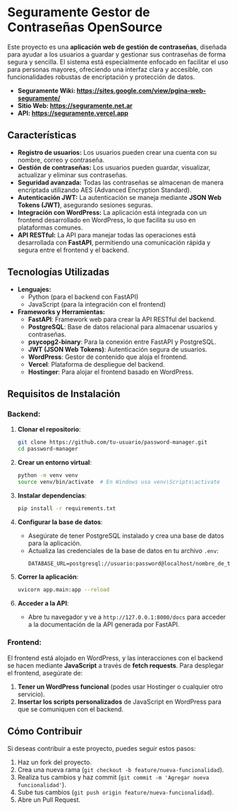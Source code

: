 # **Seguramente Gestor de Contraseñas OpenSource**

Este proyecto es una **aplicación web de gestión de contraseñas**, diseñada para ayudar a los usuarios a guardar y gestionar sus contraseñas de forma segura y sencilla. El sistema está especialmente enfocado en facilitar el uso para personas mayores, ofreciendo una interfaz clara y accesible, con funcionalidades robustas de encriptación y protección de datos.

- **Seguramente Wiki: https://sites.google.com/view/pgina-web-seguramente/**
- **Sitio Web: https://seguramente.net.ar**
- **API: https://seguramente.vercel.app**

## **Características**

- **Registro de usuarios:** Los usuarios pueden crear una cuenta con su nombre, correo y contraseña.
- **Gestión de contraseñas:** Los usuarios pueden guardar, visualizar, actualizar y eliminar sus contraseñas.
- **Seguridad avanzada:** Todas las contraseñas se almacenan de manera encriptada utilizando AES (Advanced Encryption Standard).
- **Autenticación JWT:** La autenticación se maneja mediante **JSON Web Tokens (JWT)**, asegurando sesiones seguras.
- **Integración con WordPress:** La aplicación está integrada con un frontend desarrollado en WordPress, lo que facilita su uso en plataformas comunes.
- **API RESTful:** La API para manejar todas las operaciones está desarrollada con **FastAPI**, permitiendo una comunicación rápida y segura entre el frontend y el backend.

## **Tecnologías Utilizadas**

- **Lenguajes:**
  - Python (para el backend con FastAPI)
  - JavaScript (para la integración con el frontend)
- **Frameworks y Herramientas:**
  - **FastAPI**: Framework web para crear la API RESTful del backend.
  - **PostgreSQL**: Base de datos relacional para almacenar usuarios y contraseñas.
  - **psycopg2-binary**: Para la conexión entre FastAPI y PostgreSQL.
  - **JWT (JSON Web Tokens)**: Autenticación segura de usuarios.
  - **WordPress**: Gestor de contenido que aloja el frontend.
  - **Vercel**: Plataforma de despliegue del backend.
  - **Hostinger**: Para alojar el frontend basado en WordPress.

## **Requisitos de Instalación**

### **Backend:**

1. **Clonar el repositorio**:

   ```bash
   git clone https://github.com/tu-usuario/password-manager.git
   cd password-manager
   ```

2. **Crear un entorno virtual**:

   ```bash
   python -m venv venv
   source venv/bin/activate  # En Windows usa venv\Scripts\activate
   ```

3. **Instalar dependencias**:

   ```bash
   pip install -r requirements.txt
   ```

4. **Configurar la base de datos**:

   - Asegúrate de tener PostgreSQL instalado y crea una base de datos para la aplicación.
   - Actualiza las credenciales de la base de datos en tu archivo `.env`:
     ```
     DATABASE_URL=postgresql://usuario:password@localhost/nombre_de_tu_base_de_datos
     ```

5. **Correr la aplicación**:

   ```bash
   uvicorn app.main:app --reload
   ```

6. **Acceder a la API**:
   - Abre tu navegador y ve a `http://127.0.0.1:8000/docs` para acceder a la documentación de la API generada por FastAPI.

### **Frontend:**

El frontend está alojado en WordPress, y las interacciones con el backend se hacen mediante **JavaScript** a través de **fetch requests**. Para desplegar el frontend, asegúrate de:

1. **Tener un WordPress funcional** (podes usar Hostinger o cualquier otro servicio).
2. **Insertar los scripts personalizados** de JavaScript en WordPress para que se comuniquen con el backend.

## **Cómo Contribuir**

Si deseas contribuir a este proyecto, puedes seguir estos pasos:

1. Haz un fork del proyecto.
2. Crea una nueva rama (`git checkout -b feature/nueva-funcionalidad`).
3. Realiza tus cambios y haz commit (`git commit -m 'Agregar nueva funcionalidad'`).
4. Sube tus cambios (`git push origin feature/nueva-funcionalidad`).
5. Abre un Pull Request.
